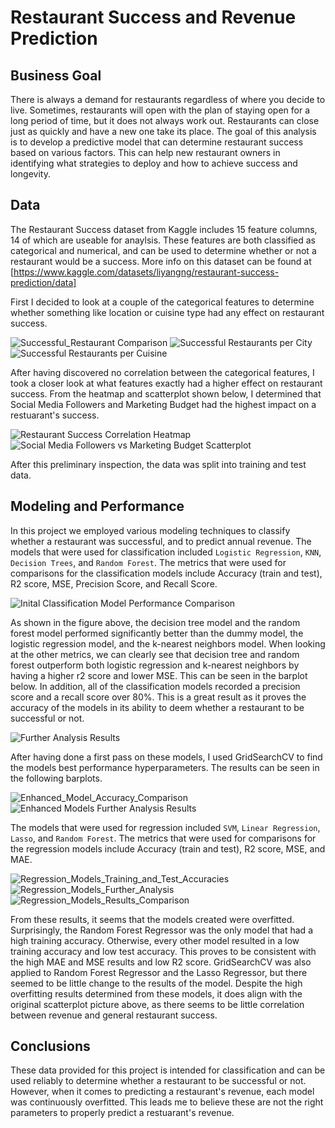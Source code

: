 # Restaurant Success and Revenue Prediction
## Business Goal
There is always a demand for restaurants regardless of where you decide to live. Sometimes, restaurants will open with the plan of staying open for a long period of time, but it does not always work out. Restaurants can close just as quickly and have a new one take its place. The goal of this analysis is to develop a predictive model that can determine restaurant success based on various factors. This can help new restaurant owners in identifying what strategies to deploy and how to achieve success and longevity.

## Data
The Restaurant Success dataset from Kaggle includes 15 feature columns, 14 of which are useable for anaylsis. These features are both classified as categorical and numerical, and can be used to determine whether or not a restaurant would be a success. More info on this dataset can be found at [https://www.kaggle.com/datasets/liyangng/restaurant-success-prediction/data]

First I decided to look at a couple of the categorical features to determine whether something like location or cuisine type had any effect on restaurant success.

![Successful_Restaurant Comparison](Images/Successful_Restaurant_Comparison.png)
![Successful Restaurants per City](Images/Succ_Rest_perCity.png)
![Successful Restaurants per Cuisine](Images/Succ_Rest_perCuisine.png)

After having discovered no correlation between the categorical features, I took a closer look at what features exactly had a higher effect on restaurant success. From the heatmap and scatterplot shown below, I determined that Social Media Followers and Marketing Budget had the highest impact on a restuarant's success.

![Restaurant Success Correlation Heatmap](Images/Restaurant_Success_Corr_HM.png)
![Social Media Followers vs Marketing Budget Scatterplot](Images/SCTPLT_Social_Media_Followers_vs_Marketing_Budget.png)

After this preliminary inspection, the data was split into training and test data.

## Modeling and Performance

In this project we employed various modeling techniques to classify whether a restaurant was successful, and to predict annual revenue. The models that were used for classification included `Logistic Regression`, `KNN`, `Decision Trees`, and `Random Forest`. The metrics that were used for comparisons for the classification models include Accuracy (train and test), R2 score, MSE, Precision Score, and Recall Score.

![Inital Classification Model Performance Comparison](Images/Inital_Classification_Model_Performance_Comparison.png)

As shown in the figure above, the decision tree model and the random forest model performed significantly better than the dummy model, the logistic regression model, and the k-nearest neighbors model. When looking at the other metrics, we can clearly see that decision tree and random forest outperform both logistic regression and k-nearest neighbors by having a higher r2 score and lower MSE. This can be seen in the barplot below. In addition, all of the classification models recorded a precision score and a recall score over 80%. This is a great result as it proves the accuracy of the models in its ability to deem whether a restaurant to be successful or not.

![Further Analysis Results](Images/Further_Analysis_Results.png)

After having done a first pass on these models, I used GridSearchCV to find the models best performance hyperparameters. The results can be seen in the following barplots.

![Enhanced_Model_Accuracy_Comparison](Images/Enhanced_Model_Accuracy_Comparison.png)
![Enhanced Models Further Analysis Results](Images/Enhanced_Models_Further_Analysis_Results.png) 

The models that were used for regression included  `SVM`, `Linear Regression`, `Lasso`, and `Random Forest`.  The metrics that were used for comparisons for the regression models include Accuracy (train and test), R2 score, MSE, and MAE.

![Regression_Models_Training_and_Test_Accuracies](Images/Regression_Models_Training_and_Test_Accuracies.png)
![Regression_Models_Further_Analysis](Images/Regression_Models_Further_Analysis.png)
![Regression_Models_Results_Comparison](Images/Regression_Models_Results_Comparison.png)

From these results, it seems that the models created were overfitted. Surprisingly, the Random Forest Regressor was the only model that had a high training accuracy. Otherwise, every other model resulted in a low training accuracy and low test accuracy. This proves to be consistent with the high MAE and MSE results and low R2 score. GridSearchCV was also applied to Random Forest Regressor and the Lasso Regressor, but there seemed to be little change to the results of the model. Despite the high overfitting results determined from these models, it does align with the original scatterplot picture above, as there seems to be little correlation between revenue and general restaurant success.

## Conclusions
These data provided for this project is intended for classification and can be used reliably to determine whether a restaurant to be successful or not. However, when it comes to predicting a restaurant's revenue, each model was continuously overfitted. This leads me to believe these are not the right parameters to properly predict a restuarant's revenue. 
